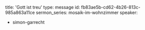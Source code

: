 title: 'Gott ist treu'
type: message
id: fb83ae5b-cd62-4b26-813c-985a863a11ce
sermon_series: mosaik-im-wohnzimmer
speaker:
  - simon-garrecht
